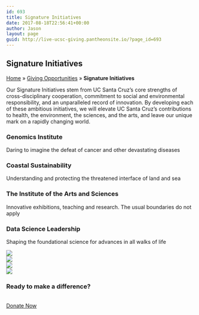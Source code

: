 ```yaml
---
id: 693
title: Signature Initiatives
date: 2017-08-18T22:56:41+00:00
author: Jason
layout: page
guid: http://live-ucsc-giving.pantheonsite.io/?page_id=693
---
```

## Signature Initiatives

<p id="breadcrumbs">
  <a href="http://live-ucsc-giving.pantheonsite.io/" rel="v:url">Home</a> » <a href="http://live-ucsc-giving.pantheonsite.io/giving-opportunities__trashed/" rel="v:url">Giving Opportunities</a> » <strong>Signature Initiatives</strong>
</p>

Our Signature Initiatives stem from UC Santa Cruz’s core strengths of cross-disciplinary cooperation, commitment to social and environmental responsibility, and an unparalleled record of innovation. By developing each of these ambitious initiatives, we will elevate UC Santa Cruz’s contributions to health, the environment, the sciences, and the arts, and leave our unique mark on a rapidly changing world.

### Genomics Institute

Daring to imagine the defeat of cancer and other devastating diseases

### Coastal Sustainability

Understanding and protecting the threatened interface of land and sea

### The Institute of the Arts and Sciences

Innovative exhibitions, teaching and research. The usual boundaries do not apply

### Data Science Leadership

Shaping the foundational science for advances in all walks of life

![](http://live-ucsc-giving.pantheonsite.io/wp-content/uploads/2017/08/GEn_DNA-0x0.jpg)  
![](http://live-ucsc-giving.pantheonsite.io/wp-content/uploads/2017/08/Otters_600-0x0.jpg)  
![](http://live-ucsc-giving.pantheonsite.io/wp-content/uploads/2017/08/Art-Spokes-0x0.jpg)  
![](http://live-ucsc-giving.pantheonsite.io/wp-content/uploads/2017/08/Data-man-at-computer-0x0.jpg) 

### Ready to make a difference?

<a role="button" href="http://connect.ucsc.edu/givenow" target="_self"><br /> Donate Now<br /> </a>